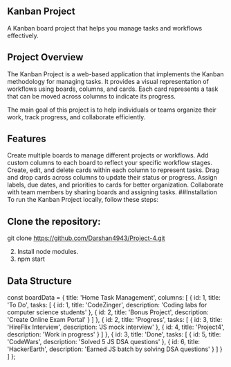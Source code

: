 ## Kanban Project
A Kanban board project that helps you manage tasks and workflows effectively.

## Project Overview
The Kanban Project is a web-based application that implements the Kanban methodology for managing tasks. It provides a visual representation of workflows using boards, columns, and cards. Each card represents a task that can be moved across columns to indicate its progress.

The main goal of this project is to help individuals or teams organize their work, track progress, and collaborate efficiently.

## Features
Create multiple boards to manage different projects or workflows.
Add custom columns to each board to reflect your specific workflow stages.
Create, edit, and delete cards within each column to represent tasks.
Drag and drop cards across columns to update their status or progress.
Assign labels, due dates, and priorities to cards for better organization.
Collaborate with team members by sharing boards and assigning tasks.
##Installation
To run the Kanban Project locally, follow these steps:

## Clone the repository:
git clone https://github.com/Darshan4943/Project-4.git

2. Install node modules.
3. npm start



## Data Structure

const boardData = {
title: 'Home Task Management',
columns: [
  {
    id: 1,
    title: 'To Do',
    tasks: [
      { id: 1, title: 'CodeZinger', description: 'Coding labs for computer science students' },
      { id: 2, title: 'Bonus Project', description: 'Create Online Exam Portal' }
    ]
  },
  {
    id: 2,
    title: 'Progress',
    tasks: [
      { id: 3, title: 'HireFlix Interview', description: 'JS mock interview' },
      { id: 4, title: 'Project4', description: 'Work in progress' }
    ]
  },
  {
    id: 3,
    title: 'Done',
    tasks: [
      { id: 5, title: 'CodeWars', description: 'Solved 5 JS DSA questions' },
      { id: 6, title: 'HackerEarth', description: 'Earned JS batch by solving DSA questions' }
    ]
  }
]
};